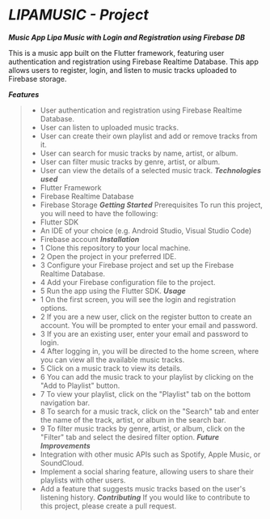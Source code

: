 # ***LIPAMUSIC - Project***

**_Music App Lipa Music with Login and Registration using Firebase DB_**

This is a music app built on the Flutter framework, featuring user authentication and registration using Firebase Realtime Database. This app allows users to register, login, and listen to music tracks uploaded to Firebase storage.

**_Features_**</br>
 > -  User authentication and registration using Firebase Realtime Database.
 > -  User can listen to uploaded music tracks.
 > -  User can create their own playlist and add or remove tracks from it.
 > -  User can search for music tracks by name, artist, or album.
 > -  User can filter music tracks by genre, artist, or album.
 > -  User can view the details of a selected music track.
**_Technologies used_**
 > -  Flutter Framework
 > -  Firebase Realtime Database
 > -  Firebase Storage
**_Getting Started_**
Prerequisites
To run this project, you will need to have the following:
 > -  Flutter SDK
 > -  An IDE of your choice (e.g. Android Studio, Visual Studio Code)
 > -  Firebase account
**_Installation_**
 > - 1 Clone this repository to your local machine.
 > - 2 Open the project in your preferred IDE.
 > - 3 Configure your Firebase project and set up the Firebase Realtime Database.
 > - 4 Add your Firebase configuration file to the project.
 > - 5 Run the app using the Flutter SDK.
**_Usage_**
 > - 1 On the first screen, you will see the login and registration options.
 > - 2 If you are a new user, click on the register button to create an account. You will be prompted to enter your email and password.
 > - 3 If you are an existing user, enter your email and password to login.
 > - 4 After logging in, you will be directed to the home screen, where you can view all the available music tracks.
 > - 5 Click on a music track to view its details.
 > - 6 You can add the music track to your playlist by clicking on the "Add to Playlist" button.
 > - 7 To view your playlist, click on the "Playlist" tab on the bottom navigation bar.
 > - 8 To search for a music track, click on the "Search" tab and enter the name of the track, artist, or album in the search bar.
 > - 9 To filter music tracks by genre, artist, or album, click on the "Filter" tab and select the desired filter option.
**_Future Improvements_**
 > - Integration with other music APIs such as Spotify, Apple Music, or SoundCloud.
 > - Implement a social sharing feature, allowing users to share their playlists with other users.
 > - Add a feature that suggests music tracks based on the user's listening history.
**_Contributing_**
If you would like to contribute to this project, please create a pull request.
